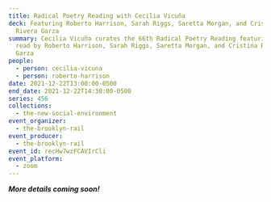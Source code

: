 ```yaml
---
title: Radical Poetry Reading with Cecilia Vicuña
deck: Featuring Roberto Harrison, Sarah Riggs, Saretta Morgan, and Cristina
  Rivera Garza
summary: Cecilia Vicuña curates the 66th Radical Poetry Reading featuring poetry
  read by Roberto Harrison, Sarah Riggs, Saretta Morgan, and Cristina Rivera
  Garza
people:
  - person: cecilia-vicuna
  - person: roberto-harrison
date: 2021-12-22T13:00:00-0500
end_date: 2021-12-22T14:30:00-0500
series: 456
collections:
  - the-new-social-environment
event_organizer:
  - the-brooklyn-rail
event_producer:
  - the-brooklyn-rail
event_id: recHw7wzFCAVIrCli
event_platform:
  - zoom
---
```

***More details coming soon!***